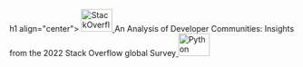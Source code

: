 h1 align="center"> <a href="https://stackoverflow.com/" target="_blank"> <img src="https://github.com/roopadm/AnalyzingDevSurvey-Data-analysis-using-Python/blob/main/Images/Stack_Overflow-Logo.wine.png" alt="StackOverflow" width="55" height="40"/> </a> An Analysis of Developer Communities: Insights from the 2022 Stack Overflow global Survey<a href="https://docs.python.org/3/" target="_blank"> <img src="https://github.com/roopadm/AnalyzingDevSurvey-Data-analysis-using-Python/blob/main/Images/768px-Python.svg.png" alt="Python" width="55" height="40"/> </a> </h1>
